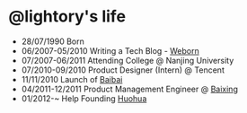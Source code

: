 @lightory's life
===============

- 28/07/1990 Born
- 06/2007-05/2010 Writing a Tech Blog - [Weborn](http://lightory.net/tag/weborn/)
- 07/2007-06/2011 Attending College @ Nanjing University
- 07/2010-09/2010 Product Designer (Intern) @ Tencent
- 11/11/2010 Launch of [Baibai](http://lightory.net/baibai-bookshelf-alpha-invitation/628/)
- 04/2011-12/2011 Product Management Engineer @ [Baixing](http://baixing.com)
- 01/2012-~ Help Founding [Huohua](http://huohua.in)